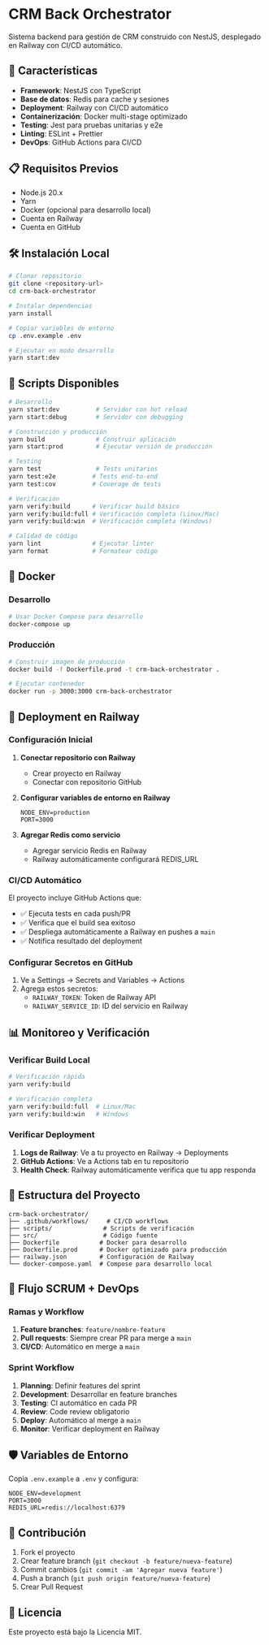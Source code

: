 # CRM Back Orchestrator

Sistema backend para gestión de CRM construido con NestJS, desplegado en Railway con CI/CD automático.

## 🚀 Características



- **Framework**: NestJS con TypeScript
- **Base de datos**: Redis para cache y sesiones
- **Deployment**: Railway con CI/CD automático
- **Containerización**: Docker multi-stage optimizado
- **Testing**: Jest para pruebas unitarias y e2e
- **Linting**: ESLint + Prettier
- **DevOps**: GitHub Actions para CI/CD

## 📋 Requisitos Previos

- Node.js 20.x
- Yarn
- Docker (opcional para desarrollo local)
- Cuenta en Railway
- Cuenta en GitHub

## 🛠️ Instalación Local

```bash
# Clonar repositorio
git clone <repository-url>
cd crm-back-orchestrator

# Instalar dependencias
yarn install

# Copiar variables de entorno
cp .env.example .env

# Ejecutar en modo desarrollo
yarn start:dev
```

## 🔧 Scripts Disponibles

```bash
# Desarrollo
yarn start:dev          # Servidor con hot reload
yarn start:debug        # Servidor con debugging

# Construcción y producción
yarn build              # Construir aplicación
yarn start:prod         # Ejecutar versión de producción

# Testing
yarn test               # Tests unitarios
yarn test:e2e          # Tests end-to-end
yarn test:cov          # Coverage de tests

# Verificación
yarn verify:build      # Verificar build básico
yarn verify:build:full # Verificación completa (Linux/Mac)
yarn verify:build:win  # Verificación completa (Windows)

# Calidad de código
yarn lint              # Ejecutar linter
yarn format            # Formatear código
```

## 🐳 Docker

### Desarrollo

```bash
# Usar Docker Compose para desarrollo
docker-compose up
```

### Producción

```bash
# Construir imagen de producción
docker build -f Dockerfile.prod -t crm-back-orchestrator .

# Ejecutar contenedor
docker run -p 3000:3000 crm-back-orchestrator
```

## 🚀 Deployment en Railway

### Configuración Inicial

1. **Conectar repositorio con Railway**
   - Crear proyecto en Railway
   - Conectar con repositorio GitHub

2. **Configurar variables de entorno en Railway**
   ```
   NODE_ENV=production
   PORT=3000
   ```

3. **Agregar Redis como servicio**
   - Agregar servicio Redis en Railway
   - Railway automáticamente configurará REDIS_URL

### CI/CD Automático

El proyecto incluye GitHub Actions que:
- ✅ Ejecuta tests en cada push/PR
- ✅ Verifica que el build sea exitoso
- ✅ Despliega automáticamente a Railway en pushes a `main`
- ✅ Notifica resultado del deployment

### Configurar Secretos en GitHub

1. Ve a Settings → Secrets and Variables → Actions
2. Agrega estos secretos:
   - `RAILWAY_TOKEN`: Token de Railway API
   - `RAILWAY_SERVICE_ID`: ID del servicio en Railway

## 📊 Monitoreo y Verificación

### Verificar Build Local

```bash
# Verificación rápida
yarn verify:build

# Verificación completa
yarn verify:build:full  # Linux/Mac
yarn verify:build:win   # Windows
```

### Verificar Deployment

1. **Logs de Railway**: Ve a tu proyecto en Railway → Deployments
2. **GitHub Actions**: Ve a Actions tab en tu repositorio
3. **Health Check**: Railway automáticamente verifica que tu app responda

## 📁 Estructura del Proyecto

```
crm-back-orchestrator/
├── .github/workflows/     # CI/CD workflows
├── scripts/              # Scripts de verificación
├── src/                  # Código fuente
├── Dockerfile           # Docker para desarrollo
├── Dockerfile.prod      # Docker optimizado para producción
├── railway.json         # Configuración de Railway
└── docker-compose.yaml  # Compose para desarrollo local
```

## 🔄 Flujo SCRUM + DevOps

### Ramas y Workflow

1. **Feature branches**: `feature/nombre-feature`
2. **Pull requests**: Siempre crear PR para merge a `main`
3. **CI/CD**: Automático en merge a `main`

### Sprint Workflow

1. **Planning**: Definir features del sprint
2. **Development**: Desarrollar en feature branches
3. **Testing**: CI automático en cada PR
4. **Review**: Code review obligatorio
5. **Deploy**: Automático al merge a `main`
6. **Monitor**: Verificar deployment en Railway

## 🛡️ Variables de Entorno

Copia `.env.example` a `.env` y configura:

```env
NODE_ENV=development
PORT=3000
REDIS_URL=redis://localhost:6379
```

## 📝 Contribución

1. Fork el proyecto
2. Crear feature branch (`git checkout -b feature/nueva-feature`)
3. Commit cambios (`git commit -am 'Agregar nueva feature'`)
4. Push a branch (`git push origin feature/nueva-feature`)
5. Crear Pull Request

## 📄 Licencia

Este proyecto está bajo la Licencia MIT.

